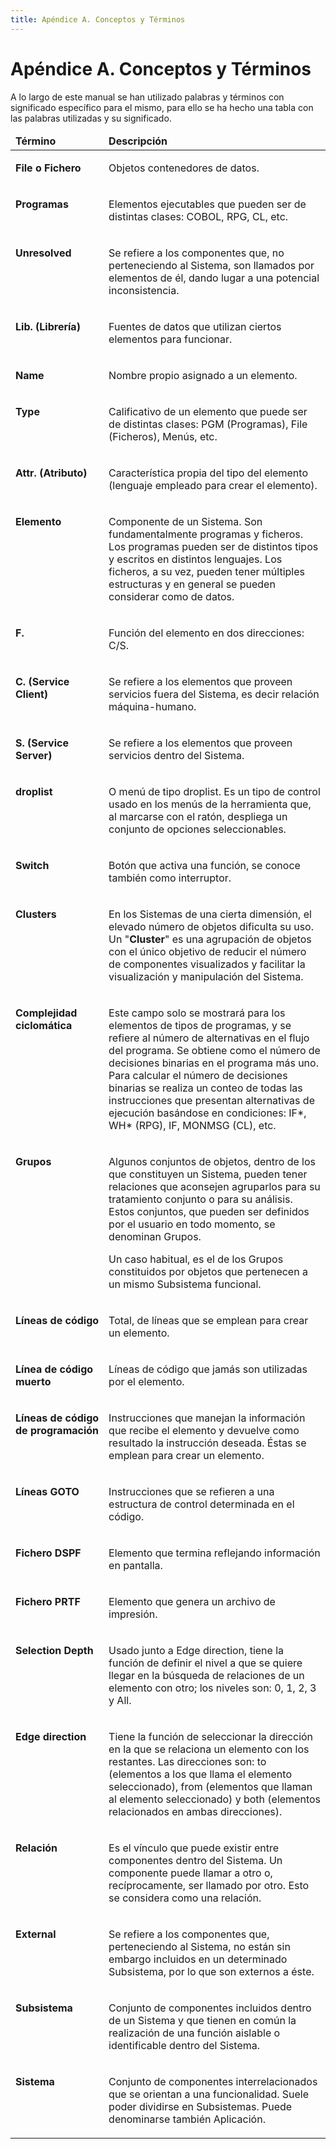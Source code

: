 ```yaml
---
title: Apéndice A. Conceptos y Términos
---
```


<h1>Apéndice A. Conceptos y Términos</h1>
A lo largo de este manual se han utilizado palabras y términos con significado específico para el mismo, para ello se ha hecho una tabla con las palabras utilizadas y su significado.

<table class="tablem" cellpadding="8" cellspacing="8">

<thead>

<tr>

<td width="186"><b>Término</b></td>

<td width="774"><b>Descripción</b></td>

</tr>

</thead>

<tbody>

<tr>

<td width="166" valign="top">

**File o Fichero**

</td>

<td width="454" valign="top">

Objetos contenedores de datos.

</td>

</tr>

<tr>

<td width="166" valign="top">

**Programas**

</td>

<td width="454" valign="top">

Elementos ejecutables que pueden ser de distintas clases: COBOL, RPG, CL, etc.

</td>

</tr>

<tr>

<td width="166" valign="top">

**Unresolved**

</td>

<td width="454" valign="top">

Se refiere a los componentes que, no perteneciendo al Sistema, son llamados por elementos de él, dando lugar a una potencial inconsistencia.

</td>

</tr>

<tr>

<td width="166" valign="top">

**Lib. (Librería)**

</td>

<td width="454" valign="top">

Fuentes de datos que utilizan ciertos elementos para funcionar.

</td>

</tr>

<tr>

<td width="166" valign="top">

**Name**

</td>

<td width="454" valign="top">

Nombre propio asignado a un elemento.

</td>

</tr>

<tr>

<td width="166" valign="top">

**Type**

</td>

<td width="454" valign="top">

Calificativo de un elemento que puede ser de distintas clases: PGM (Programas), File (Ficheros), Menús, etc.

</td>

</tr>

<tr>

<td width="166" valign="top">

**Attr. (Atributo)**

</td>

<td width="454" valign="top">

Característica propia del tipo del elemento (lenguaje empleado para crear el elemento).

</td>

</tr>

<tr>

<td width="166" valign="top">

**Elemento**

</td>

<td width="454" valign="top">

Componente de un Sistema. Son fundamentalmente programas y ficheros. Los programas pueden ser de distintos tipos y escritos en distintos lenguajes. Los ficheros, a su vez, pueden tener múltiples estructuras y en general se pueden considerar como de datos.

</td>

</tr>

<tr>

<td width="166" valign="top">

**F.**

</td>

<td width="454" valign="top">

Función del elemento en dos direcciones: C/S.

</td>

</tr>

<tr>

<td width="166" valign="top">

**C. (Service Client)**

</td>

<td width="454" valign="top">

Se refiere a los elementos que proveen servicios fuera del Sistema, es decir relación máquina-humano.

</td>

</tr>

<tr>

<td width="166" valign="top">

**S. (Service Server)**

</td>

<td width="454" valign="top">

Se refiere a los elementos que proveen servicios dentro del Sistema.

</td>

</tr>

<tr>

<td width="166" valign="top">

**droplist**

</td>

<td width="454" valign="top">

O menú de tipo droplist. Es un tipo de control usado en los menús de la herramienta que, al marcarse con el ratón, despliega un conjunto de opciones seleccionables.

</td>

</tr>

<tr>

<td width="166" valign="top">

**Switch**

</td>

<td width="454" valign="top">

Botón que activa una función, se conoce también como interruptor.

</td>

</tr>

<tr>

<td width="166" valign="top">

**Clusters**

</td>

<td width="454" valign="top">

En los Sistemas de una cierta dimensión, el elevado número de objetos dificulta su uso. Un "**Cluster**" es una agrupación de objetos con el único objetivo de reducir el número de componentes visualizados y facilitar la visualización y manipulación del Sistema.

</td>

</tr>

<tr>

<td width="166" valign="top">

**Complejidad ciclomática**

</td>

<td width="454" valign="top">

Este campo solo se mostrará para los elementos de tipos de programas, y se refiere al número de alternativas en el flujo del programa. Se obtiene como el número de decisiones binarias en el programa más uno. Para calcular el número de decisiones binarias se realiza un conteo de todas las instrucciones que presentan alternativas de ejecución basándose en condiciones: IF*, WH* (RPG), IF, MONMSG (CL), etc.

</td>

</tr>

<tr>

<td width="166" valign="top">

**Grupos**

</td>

<td width="454" valign="top">

Algunos conjuntos de objetos, dentro de los que constituyen un Sistema, pueden tener relaciones que aconsejen agruparlos para su tratamiento conjunto o para su análisis. Estos conjuntos, que pueden ser definidos por el usuario en todo momento, se denominan Grupos.

Un caso habitual, es el de los Grupos constituidos por objetos que pertenecen a un mismo Subsistema funcional.

</td>

</tr>

<tr>

<td width="166" valign="top">

**Líneas de código**

</td>

<td width="454" valign="top">

Total, de líneas que se emplean para crear un elemento.

</td>

</tr>

<tr>

<td width="166" valign="top">

**Línea de código muerto**

</td>

<td width="454" valign="top">

Líneas de código que jamás son utilizadas por el elemento.

</td>

</tr>

<tr>

<td width="166" valign="top">

**Líneas de código de programación**

</td>

<td width="454" valign="top">

Instrucciones que manejan la información que recibe el elemento y devuelve como resultado la instrucción deseada. Éstas se emplean para crear un elemento.

</td>

</tr>

<tr>

<td width="166" valign="top">

**Líneas GOTO**

</td>

<td width="454" valign="top">

Instrucciones que se refieren a una estructura de control determinada en el código.

</td>

</tr>

<tr>

<td width="166" valign="top">

**Fichero DSPF**

</td>

<td width="454" valign="top">

Elemento que termina reflejando información en pantalla.

</td>

</tr>

<tr>

<td width="166" valign="top">

**Fichero PRTF**

</td>

<td width="454" valign="top">

Elemento que genera un archivo de impresión.

</td>

</tr>

<tr>

<td width="166" valign="top">

**Selection Depth**

</td>

<td width="454" valign="top">

Usado junto a Edge direction, tiene la función de definir el nivel a que se quiere llegar en la búsqueda de relaciones de un elemento con otro; los niveles son: 0, 1, 2, 3 y All.

</td>

</tr>

<tr>

<td width="166" valign="top">

**Edge direction**

</td>

<td width="454" valign="top">

Tiene la función de seleccionar la dirección en la que se relaciona un elemento con los restantes. Las direcciones son: to (elementos a los que llama el elemento seleccionado), from (elementos que llaman al elemento seleccionado) y both (elementos relacionados en ambas direcciones).

</td>

</tr>

<tr>

<td width="166" valign="top">

**Relación**

</td>

<td width="454" valign="top">

Es el vínculo que puede existir entre componentes dentro del Sistema. Un componente puede llamar a otro o, recíprocamente, ser llamado por otro. Esto se considera como una relación.

</td>

</tr>

<tr>

<td width="166" valign="top">

**External**

</td>

<td width="454" valign="top">

Se refiere a los componentes que, perteneciendo al Sistema, no están sin embargo incluidos en un determinado Subsistema, por lo que son externos a éste.

</td>

</tr>

<tr>

<td width="166" valign="top">

**Subsistema**

</td>

<td width="454" valign="top">

Conjunto de componentes incluidos dentro de un Sistema y que tienen en común la realización de una función aislable o identificable dentro del Sistema.

</td>

</tr>

<tr>

<td width="166" valign="top">

**Sistema**

</td>

<td width="454" valign="top">

Conjunto de componentes interrelacionados que se orientan a una funcionalidad. Suele poder dividirse en Subsistemas. Puede denominarse también Aplicación.

</td>

</tr>

</tbody>

</table>
